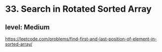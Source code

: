 # 33. Search in Rotated Sorted Array
## level: Medium

https://leetcode.com/problems/find-first-and-last-position-of-element-in-sorted-array/
